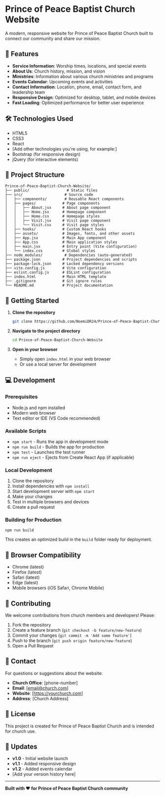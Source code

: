 # Prince of Peace Baptist Church Website

A modern, responsive website for Prince of Peace Baptist Church built to connect our community and share our mission.

## 🌟 Features

- **Service Information**: Worship times, locations, and special events
- **About Us**: Church history, mission, and vision
- **Ministries**: Information about various church ministries and programs
- **Events Calendar**: Upcoming events and activities
- **Contact Information**: Location, phone, email, contact form, and leadership team
- **Responsive Design**: Optimized for desktop, tablet, and mobile devices
- **Fast Loading**: Optimized performance for better user experience

## 🛠️ Technologies Used

- HTML5
- CSS3
- React
- [Add other technologies you're using, for example:]
- Bootstrap (for responsive design)
- jQuery (for interactive elements)

## 📁 Project Structure

```
Prince-of-Peace-Baptist-Church-Website/
├── public/                 # Static files
├── src/                   # Source code
│   ├── components/        # Reusable React components
│   ├── pages/            # Page components
│   │   ├── About.jsx     # About page component
│   │   ├── Home.jsx      # Homepage component
│   │   ├── Home.css      # Homepage styles
│   │   ├── Visit.jsx     # Visit page component
│   │   └── Visit.css     # Visit page styles
│   ├── hooks/            # Custom React hooks
│   ├── assets/           # Images, fonts, and other assets
│   ├── App.jsx           # Main App component
│   ├── App.css           # Main application styles
│   ├── main.jsx          # Entry point (Vite configuration)
│   └── index.css         # Global styles
├── node_modules/          # Dependencies (auto-generated)
├── package.json          # Project dependencies and scripts
├── package-lock.json     # Locked dependency versions
├── vite.config.js        # Vite configuration
├── eslint.config.js      # ESLint configuration
├── index.html            # Main HTML template
├── .gitignore            # Git ignore rules
└── README.md             # Project documentation
```

## 🚀 Getting Started

1. **Clone the repository**
   ```bash
   git clone https://github.com/NoemiDR24/Prince-of-Peace-Baptist-Church-Website.git
   ```

2. **Navigate to the project directory**
   ```bash
   cd Prince-of-Peace-Baptist-Church-Website
   ```

3. **Open in your browser**
   - Simply open `index.html` in your web browser
   - Or use a local server for development

## 💻 Development

### Prerequisites
- Node.js and npm installed
- Modern web browser
- Text editor or IDE (VS Code recommended)

### Available Scripts
- `npm start` - Runs the app in development mode
- `npm run build` - Builds the app for production
- `npm test` - Launches the test runner
- `npm run eject` - Ejects from Create React App (if applicable)

### Local Development
1. Clone the repository
2. Install dependencies with `npm install`
3. Start development server with `npm start`
4. Make your changes
5. Test in multiple browsers and devices
6. Create a pull request

### Building for Production
```bash
npm run build
```
This creates an optimized build in the `build` folder ready for deployment.

## 📱 Browser Compatibility

- Chrome (latest)
- Firefox (latest)
- Safari (latest)
- Edge (latest)
- Mobile browsers (iOS Safari, Chrome Mobile)

## 🤝 Contributing

We welcome contributions from church members and developers! Please:

1. Fork the repository
2. Create a feature branch (`git checkout -b feature/new-feature`)
3. Commit your changes (`git commit -m 'Add some feature'`)
4. Push to the branch (`git push origin feature/new-feature`)
5. Open a Pull Request

## 📧 Contact

For questions or suggestions about the website:

- **Church Office**: [phone-number]
- **Email**: [email@church.com]
- **Website**: [https://yourchurch.com]
- **Address**: [Church Address]

## 📄 License

This project is created for Prince of Peace Baptist Church and is intended for church use.

## 📝 Updates

- **v1.0** - Initial website launch
- **v1.1** - Added responsive design
- **v1.2** - Added events calendar
- [Add your version history here]

---

**Built with ❤️ for Prince of Peace Baptist Church community**